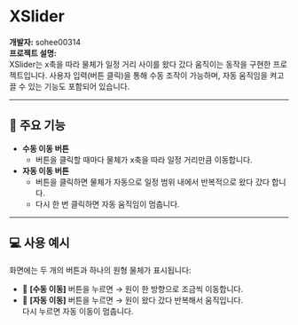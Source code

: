 # XSlider

**개발자:** sohee00314  
**프로젝트 설명:**  
XSlider는 x축을 따라 물체가 일정 거리 사이를 왔다 갔다 움직이는 동작을 구현한 프로젝트입니다. 사용자 입력(버튼 클릭)을 통해 수동 조작이 가능하며, 자동 움직임을 켜고 끌 수 있는 기능도 포함되어 있습니다.

---

## 🧠 주요 기능

- **수동 이동 버튼**
  - 버튼을 클릭할 때마다 물체가 x축을 따라 일정 거리만큼 이동합니다.
- **자동 이동 버튼**
  - 버튼을 클릭하면 물체가 자동으로 일정 범위 내에서 반복적으로 왔다 갔다 합니다.
  - 다시 한 번 클릭하면 자동 움직임이 멈춥니다.

---

## 💻 사용 예시

화면에는 두 개의 버튼과 하나의 원형 물체가 표시됩니다:

- 🔘 **[수동 이동]** 버튼을 누르면 → 원이 한 방향으로 조금씩 이동합니다.
- 🔁 **[자동 이동]** 버튼을 누르면 → 원이 왔다 갔다 반복해서 움직입니다.  
  다시 누르면 자동 이동이 멈춥니다.
